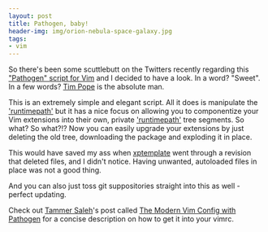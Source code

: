```yaml
---
layout: post
title: Pathogen, baby!
header-img: img/orion-nebula-space-galaxy.jpg
tags:
- vim
---
```

So there's been some scuttlebutt on the Twitters recently regarding this ["Pathogen" script for Vim](http://www.vim.org/scripts/script.php?script_id=2332) and I decided to have a look. In a word? "Sweet". In a few words? [Tim Pope](http://www.vim.org/account/profile.php?user_id=9012) is the absolute man.

This is an extremely simple and elegant script. All it does is manipulate the ['runtimepath'](http://vimdoc.sourceforge.net/htmldoc/options.html#'runtimepath') but it has a nice focus on allowing you to componentize your Vim extensions into their own, private ['runtimepath'](http://vimdoc.sourceforge.net/htmldoc/options.html#'runtimepath') tree segments. So what? So what?!? Now you can easily upgrade your extensions by just deleting the old tree, downloading the package and exploding it in place.

This would have saved my ass when [xptemplate](http://www.vim.org/scripts/script.php?script_id=2611) went through a revision that deleted files, and I didn't notice. Having unwanted, autoloaded files in place was not a good thing.

And you can also just toss git suppositories straight into this as well - perfect updating. 

Check out [Tammer Saleh](http://tammersaleh.com)'s post called [The Modern Vim Config with Pathogen](http://tammersaleh.com/posts/the-modern-vim-config-with-pathogen) for a concise description on how to get it into your vimrc.

